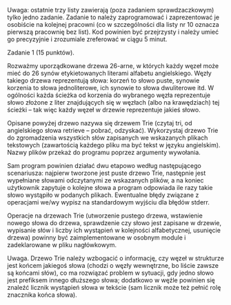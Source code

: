 Uwaga: ostatnie trzy listy zawierają (poza zadaniem sprawdzaczkowym) tylko jedno zadanie. Zadanie to należy zaprogramować i zaprezentować je osobiście na kolejnej pracowni (co w szczególności dla listy nr 10 oznacza pierwszą pracownię bez list). Kod powinien być przejrzysty i należy umieć go precyzyjnie i zrozumiale zreferować w ciągu 5 minut.

Zadanie 1 (15 punktów). 

Rozważmy uporządkowane drzewa 26-arne, w których każdy węzeł może mieć do 26 synów etykietowanych literami alfabetu angielskiego. Węzły takiego drzewa reprezentują słowa: korzeń to słowo puste, synowie korzenia to słowa jednoliterowe, ich synowie to słowa dwuliterowe itd. W ogólności każda ścieżka od korzenia do wybranego węzła reprezentuje słowo złożone z liter znajdujących się w węzłach (albo na krawędziach) tej ścieżki – tak więc każdy węzeł w drzewie reprezentuje jakieś słowo.



Opisane powyżej drzewo nazywa się drzewem Trie (czytaj tri, od angielskiego słowa retrieve – pobrać, odzyskać). Wykorzystaj drzewo Trie do zgromadzenia wszystkich słów zapisanych  we wskazanych plikach tekstowych (zawartością każdego pliku ma być tekst w języku angielskim). Nazwy plików przekaż do programu poprzez argumenty wywołania.

Sam program powinien działać dwu etapowo według następującego scenariusza: najpierw tworzone jest puste drzewo Trie, następnie jest wypełniane słowami odczytanymi ze wskazanych plików, a na koniec użytkownik zapytuje o kolejne słowa a program odpowiada ile razy takie słowo wystąpiło w podanych plikach. Ewentualne błędy związane z operacjami we/wy wypisz na standardowym wyjściu dla błędów stderr.

Operacje na drzewach Trie (utworzenie pustego drzewa, wstawienie nowego słowa do drzewa, sprawdzenie czy słowo jest zapisane w drzewie, wypisanie słów i liczby ich wystąpień w kolejności alfabetycznej, usunięcie drzewa) powinny być zaimplementowane w osobnym module i zadeklarowane w pliku nagłówkowym.

Uwaga. Drzewo Trie należy wzbogacić o informację, czy węzeł w strukturze jest końcem jakiegoś słowa (chodzi o węzły wewnętrzne, bo liście zawsze są końcami słów), co ma rozwiązać problem w sytuacji, gdy jedno słowo jest prefiksem innego dłuższego słowa; dodatkowo w węźle powinien się znaleźć licznik wystąpień słowa w tekście (sam licznik może też pełnić rolę znacznika końca słowa).
